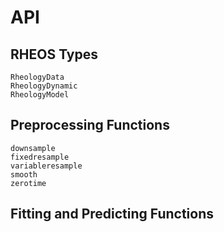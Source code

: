 # API

## RHEOS Types
```@docs
RheologyData
RheologyDynamic
RheologyModel
```

## Preprocessing Functions
```@docs
downsample
fixedresample
variableresample
smooth
zerotime
```

## Fitting and Predicting Functions

